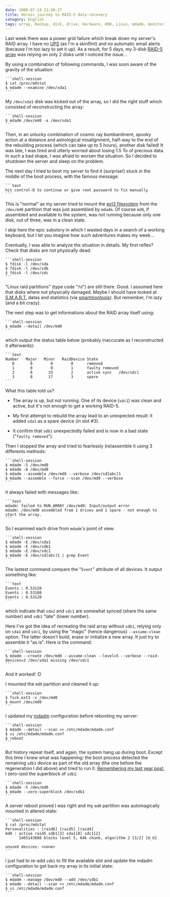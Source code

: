 ```yaml
---
date: 2008-07-24 23:20:27
title: Heroic journey to RAID-5 data recovery
category: English
tags: array, Backup, disk, drive, Hardware, HDD, Linux, mdadm, monitoring, RAID, Server, system, UPS
---
```


Last week there was a power grid failure which break down my server's RAID array. I have no [UPS](https://en.wikipedia.org/wiki/Uninterruptible_power_supply) (as I'm a skinflint) and no automatic email alerts (because I'm too lazy to set it up). As a result, for 5 days, my 3-disk [RAID-5 array](https://en.wikipedia.org/wiki/RAID_5) was relying on only 2 disks until I noticed the issue...

By using a combination of following commands, I was soon aware of the gravity of the situation:

    ```shell-session
    $ cat /proc/mdstat
    $ mdadm --examine /dev/sda1
    ```

My `/dev/sda1` disk was kicked out of the array, so I did the right stuff which consisted of reconstructing the array:

    ```shell-session
    $ mdadm /dev/md0 -a /dev/sda1
    ```

Then, in an unlucky combination of cosmic ray bombardment, spooky action at a distance and astrological misalignment, half-way to the end of the rebuilding process (which can take up to 5 hours), another disk failed! It was late, I was tired and utterly worried about losing 1.5 To of precious data. In such a bad shape, I was afraid to worsen the situation. So I decided to shutdown the server and sleep on the problem.

The next day I tried to boot my server to find it (surprise!) stuck in the middle of the boot process, with the famous message:

    ```text
    hit control-D to continue or give root password to fix manually
    ```

This is "normal" as my server tried to mount the [ext3 filesystem](https://en.wikipedia.org/wiki/Ext3) from the `/dev/md0` partition that was just assembled by `mdadm`. Of course `md0`, if assembled and available to the system, was not running because only one disk, out of three, was in a clean state.

I skip here the epic substory in which I wasted days in a search of a working keyboard, but I let you imagine how such adventures makes my week...

Eventually, I was able to analyze the situation in details. My first reflex? Check that disks are not physically dead:

    ```shell-session
    $ fdisk -l /dev/sda
    $ fdisk -l /dev/sdb
    $ fdisk -l /dev/sdc
    ```

"Linux raid partitions" (type code "`fd`") are still there. Good. I assumed here that disks where not physically damaged. Maybe I should have looked at [S.M.A.R.T.](https://en.wikipedia.org/wiki/Self-Monitoring,_Analysis,_and_Reporting_Technology) datas and statistics (via [smartmontools](https://smartmontools.sourceforge.net)). But remember, I'm lazy (and a bit crazy).

The next step was to get informations about the RAID array itself using:

    ```shell-session
    $ mdadm --detail /dev/md0
    ```

which output the status table below (probably inaccurate as I reconstructed it afterwards):

    ```text
    Number   Major   Minor   RaidDevice State
       0       0        0        0      removed
       1       0        0        1      faulty removed
       2       8       33        2      active sync   /dev/sdc1
       3       8       17        3      spare
    ```

What this table told us?

  * The array is up, but not running. One of its device (`sdc1`) was clean and active, but it's not enough to get a working RAID-5.

  * My first attempt to rebuild the array lead to an unexpected result: it added `sda1` as a spare device (in slot #3).

  * It confirm that `sdb1` unexpectedly failed and is now in a bad state ("`faulty removed`").

Then I stopped the array and tried to fearlessly (re)assemble it using 3 differents methods:

    ```shell-session
    $ mdadm -S /dev/md0
    $ mdadm -A /dev/md0
    $ mdadm --assemble /dev/md0 --verbose /dev/sd[abc]1
    $ mdadm --assemble --force --scan /dev/md0 --verbose
    ```

It always failed with messages like:

    ```text
    mdadm: failed to RUN_ARRAY /dev/md0: Input/output error
    mdadm: /dev/md0 assembled from 1 drives and 1 spare - not enough to start the array.
    ```

So I examined each drive from `mdadm`'s point of view:

    ```shell-session
    $ mdadm -E /dev/sda1
    $ mdadm -E /dev/sdb1
    $ mdadm -E /dev/sdc1
    $ mdadm -E /dev/sd[abc]1 | grep Event
    ```

The lastest command compare the "`Event`" attribute of all devices. It output something like:

    ```text
    Events : 0.53120
    Events : 0.53108
    Events : 0.53120
    ```

which indicate that `sda1` and `sdc1` are somewhat synced (share the same number) and `sdb1` "late" (lower number).

Here I've got the idea of recreating the raid array without `sdb1`, relying only on `sda1` and `sdc1`, by using the "magic" (hence dangerous) `--assume-clean` option. The latter doesn't build, erase or initialize a new array. It just try to assemble it "as is". Here is the command:

    ```shell-session
    $ mdadm --create /dev/md0 --assume-clean --level=5 --verbose --raid-devices=3 /dev/sda1 missing /dev/sdc1
    ```

And it worked! :D

I mounted the `md0` partition and cleaned it up:

    ```shell-session
    $ fsck.ext3 -v /dev/md0
    $ mount /dev/md0
    ```

I updated my [mdadm](https://neil.brown.name/blog/mdadm) configuration before rebooting my server:

    ```shell-session
    $ mdadm --detail --scan >> /etc/mdadm/mdadm.conf
    $ vi /etc/mdadm/mdadm.conf
    $ reboot
    ```

But history repeat itself, and again, the system hang up during boot. Except this time I knew what was happening: the boot process detected the remaining `sdb1` device as part of the old array (the one before the regeneration I did above) and tried to run it. [Remembering my last year post](https://kevin.deldycke.com/2007/03/how-to-recover-a-raid-array-after-having-zero-ized-superblocks/), I zero-ized the superblock of `sdb1`:

    ```shell-session
    $ mdadm -S /dev/md0
    $ mdadm --zero-superblock /dev/sdb1
    ```

A server reboot proved I was right and my `md0` partition was automagically mounted in altered state:

    ```shell-session
    $ cat /proc/mdstat
    Personalities : [raid6] [raid5] [raid4]
    md0 : active raid5 sdb1[3] sda1[0] sdc1[2]
          1465143808 blocks level 5, 64k chunk, algorithm 2 [3/2] [U_U]

    unused devices: <none>
    ```

I just had to re-add `sdb1` to fill the available slot and update the mdadm configuration to get back my array in its initial state:

    ```shell-session
    $ mdadm --manage /dev/md0 --add /dev/sdb1
    $ mdadm --detail --scan >> /etc/mdadm/mdadm.conf
    $ vi /etc/mdadm/mdadm.conf
    ```
